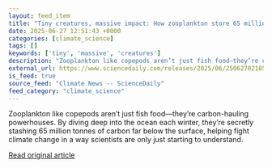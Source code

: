 ```yaml
---
layout: feed_item
title: "Tiny creatures, massive impact: How zooplankton store 65 million tonnes of carbon annually"
date: 2025-06-27 12:51:43 +0000
categories: [climate_science]
tags: []
keywords: ['tiny', 'massive', 'creatures']
description: "Zooplankton like copepods aren’t just fish food—they’re carbon-hauling powerhouses"
external_url: https://www.sciencedaily.com/releases/2025/06/250627021851.htm
is_feed: true
source_feed: "Climate News -- ScienceDaily"
feed_category: "climate_science"
---
```


Zooplankton like copepods aren’t just fish food—they’re carbon-hauling powerhouses. By diving deep into the ocean each winter, they’re secretly stashing 65 million tonnes of carbon far below the surface, helping fight climate change in a way scientists are only just starting to understand.

[Read original article](https://www.sciencedaily.com/releases/2025/06/250627021851.htm)
